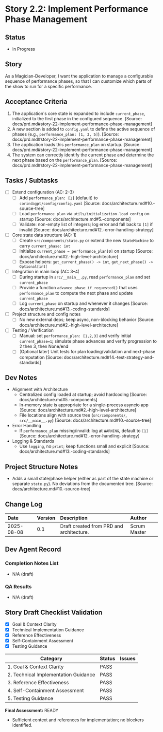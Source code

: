 # Story 2.2: Implement Performance Phase Management

## Status
- In Progress

## Story
As a Magician-Developer, I want the application to manage a configurable sequence of performance phases, so that I can customize which parts of the show to run for a specific performance.

## Acceptance Criteria
1. The application's core state is expanded to include `current_phase`, initialized to the first phase in the configured sequence. [Source: docs/prd.md#story-22-implement-performance-phase-management]
2. A new section is added to `config.yaml` to define the active sequence of phases (e.g., `performance_plan: [1, 3, 5]`). [Source: docs/prd.md#story-22-implement-performance-phase-management]
3. The application loads this `performance_plan` on startup. [Source: docs/prd.md#story-22-implement-performance-phase-management]
4. The system can correctly identify the current phase and determine the next phase based on the `performance_plan`. [Source: docs/prd.md#story-22-implement-performance-phase-management]

## Tasks / Subtasks
- [ ] Extend configuration (AC: 2–3)
  - [ ] Add `performance_plan: [1]` (default) to `corindagpt/config/config.yaml` [Source: docs/architecture.md#10.-source-tree]
  - [ ] Load `performance_plan` via `utils/initialization.load_config` on startup [Source: docs/architecture.md#5.-components]
  - [ ] Validate: non-empty list of integers; log error and fall back to `[1]` if invalid [Source: docs/architecture.md#12.-error-handling-strategy]
- [ ] Core state data structure (AC: 1)
  - [ ] Create `src/components/state.py` or extend the new `StateMachine` to carry `current_phase: int`
  - [ ] Initialize `current_phase = performance_plan[0]` on startup [Source: docs/architecture.md#2.-high-level-architecture]
  - [ ] Expose helpers: `get_current_phase() -> int`, `get_next_phase() -> Optional[int]`
- [ ] Integration in main loop (AC: 3–4)
  - [ ] During startup in `src/__main__.py`, read `performance_plan` and set `current_phase`
  - [ ] Provide a function `advance_phase_if_requested()` that uses `performance_plan` to compute the next phase and update `current_phase`
  - [ ] Log `current_phase` on startup and whenever it changes [Source: docs/architecture.md#13.-coding-standards]
- [ ] Project structure and config notes
  - [ ] No new external deps; keep async, non-blocking behavior [Source: docs/architecture.md#2.-high-level-architecture]
- [ ] Testing / Verification
  - [ ] Manual: set `performance_plan: [1,2,3]` and verify initial `current_phase=1`; simulate phase advances and verify progression to 2 then 3, then None/end
  - [ ] (Optional later) Unit tests for plan loading/validation and next-phase computation [Source: docs/architecture.md#14.-test-strategy-and-standards]

## Dev Notes
- Alignment with Architecture
  - Centralized config loaded at startup; avoid hardcoding [Source: docs/architecture.md#5.-components]
  - In-memory state is appropriate for a single-process asyncio app [Source: docs/architecture.md#2.-high-level-architecture]
  - File locations align with source tree (`src/components/`, `src/__main__.py`) [Source: docs/architecture.md#10.-source-tree]
- Error Handling
  - If `performance_plan` missing/invalid: log at `WARNING`, default to `[1]` [Source: docs/architecture.md#12.-error-handling-strategy]
- Logging & Standards
  - Use `logging`, no `print`; keep functions small and explicit [Source: docs/architecture.md#13.-coding-standards]

## Project Structure Notes
- Adds a small state/phase helper (either as part of the state machine or separate `state.py`). No deviations from the documented tree. [Source: docs/architecture.md#10.-source-tree]

## Change Log
| Date | Version | Description | Author |
| :--- | :--- | :--- | :--- |
| 2025-08-08 | 0.1 | Draft created from PRD and architecture. | Scrum Master |

## Dev Agent Record

### Completion Notes List
- N/A (draft)

### QA Results
- N/A (draft)

## Story Draft Checklist Validation

- [x] Goal & Context Clarity
- [x] Technical Implementation Guidance
- [x] Reference Effectiveness
- [x] Self-Containment Assessment
- [x] Testing Guidance

| Category                             | Status | Issues |
| ------------------------------------ | ------ | ------ |
| 1. Goal & Context Clarity            | PASS   |        |
| 2. Technical Implementation Guidance | PASS   |        |
| 3. Reference Effectiveness           | PASS   |        |
| 4. Self-Containment Assessment       | PASS   |        |
| 5. Testing Guidance                  | PASS   |        |

**Final Assessment:** READY

- Sufficient context and references for implementation; no blockers identified.
